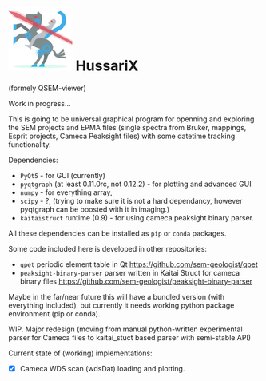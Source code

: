 # ![Icon](./lib/icons/hussarix_64_icon.svg) HussariX 
(formely QSEM-viewer)

Work in progress...

This is going to be universal graphical program for openning and exploring the SEM projects and EPMA files (single spectra from Bruker, mappings, Esprit projects, Cameca Peaksight files) with some datetime tracking functionality.

Dependencies:
- `PyQt5` - for GUI (currently)
- `pyqtgraph` (at least 0.11.0rc, not 0.12.2) - for plotting and advanced GUI
- `numpy` - for everything array,
- `scipy` - ?, (trying to make sure it is not a hard dependancy, however pyqtgraph can be boosted with it in imaging.)
- `kaitaistruct` runtime (0.9) - for using cameca peaksight binary parser.

All these dependencies can be installed as `pip` or `conda` packages.

Some code included here is developed in other repositories:
- `qpet` periodic element table in Qt https://github.com/sem-geologist/qpet
- `peaksight-binary-parser` parser written in Kaitai Struct for cameca binary files https://github.com/sem-geologist/peaksight-binary-parser 

Maybe in the far/near future this will have a bundled version (with everything included), but currently it needs working python package environment (pip or conda).

WIP. Major redesign (moving from manual python-written experimental parser for Cameca files to kaitai_stuct based parser with semi-stable API)

Current state of (working) implementations:
- [x] Cameca WDS scan (wdsDat) loading and plotting. 
